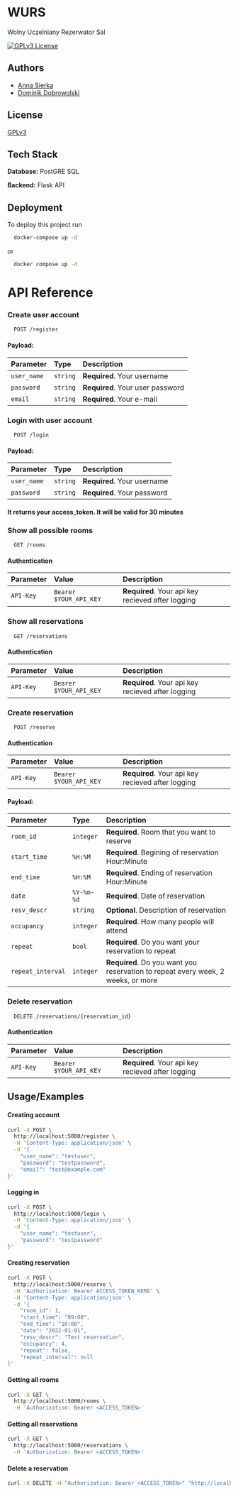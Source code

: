 
# WURS 

Wolny Uczelniany Rezerwator Sal





[![GPLv3 License](https://img.shields.io/badge/License-GPL%20v3-yellow.svg)](https://opensource.org/licenses/)



## Authors

- [Anna Sierka](https://www.github.com/octokatherine)
- [Dominik Dobrowolski](https://www.github.com/octokatherine)


## License

[GPLv3](https://choosealicense.com/licenses/gpl-3.0/#)


## Tech Stack

**Database:** PostGRE SQL

**Backend:** Flask API 


## Deployment

To deploy this project run

```bash
  docker-compose up -d

```
or

```bash
  docker compose up -d
```


# API Reference

### Create user account
```http
  POST /register
```
#### Payload:
| Parameter | Type     | Description                |
| :-------- | :------- | :------------------------- |
| `user_name` | `string` | **Required**. Your username |
| `password` | `string` | **Required**. Your user password |
| `email` | `string` | **Required**. Your e-mail |


### Login with user account

```http
  POST /login
```
#### Payload:
| Parameter | Type     | Description                       |
| :-------- | :------- | :-------------------------------- |
| `user_name`      | `string` | **Required**. Your username |
| `password`      | `string` | **Required**. Your password |

#### It returns your access_token. It will be valid for 30 minutes


### Show all possible rooms

```http
  GET /rooms
```
#### Authentication
| Parameter | Value     | Description                       |
| :-------- | :------- | :-------------------------------- |
| `API-Key`      | `Bearer $YOUR_API_KEY` | **Required**. Your api key recieved after logging |

### Show all reservations

```http
  GET /reservations
```
#### Authentication
| Parameter | Value     | Description                       |
| :-------- | :------- | :-------------------------------- |
| `API-Key`      | `Bearer $YOUR_API_KEY` | **Required**. Your api key recieved after logging |


### Create reservation

```http
  POST /reserve
```
#### Authentication
| Parameter | Value     | Description                       |
| :-------- | :------- | :-------------------------------- |
| `API-Key`      | `Bearer $YOUR_API_KEY` | **Required**. Your api key recieved after logging |


#### Payload:
| Parameter | Type     | Description                       |
| :-------- | :------- | :-------------------------------- |
| `room_id`      | `integer` | **Required**. Room that you want to reserve |
| `start_time`      | `%H:%M` | **Required**. Begining of reservation Hour:Minute |
| `end_time`      | `%H:%M` | **Required**. Ending of reservation Hour:Minute |
| `date`      | `%Y-%m-%d` | **Required**. Date of reservation |
| `resv_descr`      | `string` | **Optional**. Description of reservation |
| `occupancy`      | `integer` | **Required**. How many people will attend |
| `repeat`      | `bool` | **Required**. Do you want your reservation to repeat |
| `repeat_interval`      | `integer` | **Required**. Do you want you reservation to repeat every week, 2 weeks, or more |

### Delete reservation

```http
  DELETE /reservations/{reservation_id}
```
#### Authentication
| Parameter | Value     | Description                       |
| :-------- | :------- | :-------------------------------- |
| `API-Key`      | `Bearer $YOUR_API_KEY` | **Required**. Your api key recieved after logging |

## Usage/Examples

#### Creating account
```bash
curl -X POST \
  http://localhost:5000/register \
  -H 'Content-Type: application/json' \
  -d '{
	"user_name": "testuser",
	"password": "testpassword",
	"email": "test@example.com"
}'
```
#### Logging in
```bash
curl -X POST \
  http://localhost:5000/login \
  -H 'Content-Type: application/json' \
  -d '{
	"user_name": "testuser",
	"password": "testpassword"
}'
```
#### Creating reservation
```bash
curl -X POST \
  http://localhost:5000/reserve \
  -H 'Authorization: Bearer ACCESS_TOKEN_HERE' \
  -H 'Content-Type: application/json' \
  -d '{
	"room_id": 1,
	"start_time": "09:00",
	"end_time": "10:00",
	"date": "2022-01-01",
	"resv_descr": "Test reservation",
	"occupancy": 4,
	"repeat": false,
	"repeat_interval": null
}'
```
#### Getting all rooms
```bash
curl -X GET \
  http://localhost:5000/rooms \
  -H 'Authorization: Bearer <ACCESS_TOKEN>'
```
#### Getting all reservations
```bash
curl -X GET \
  http://localhost:5000/reservations \
  -H 'Authorization: Bearer <ACCESS_TOKEN>'
```
#### Delete a reservation
```bash
curl -X DELETE -H "Authorization: Bearer <ACCESS_TOKEN>" "http://localhost:5000/reservations/{reservation_id}"
```


